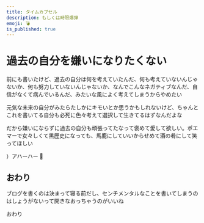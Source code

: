 ```yaml
---
title: タイムカプセル
description: もしくは時限爆弾
emoji: 💣
is_published: true
---
```


# 過去の自分を嫌いになりたくない

前にも書いたけど、過去の自分は何を考えていたんだ、何も考えていないんじゃないか、何も努力していないんじゃないか、なんでこんなネガティブなんだ、自信がなくて病んでいるんだ、みたいな風によく考えてしまうからやめたい

元気な未来の自分がみたらたしかにキモいとか思うかもしれないけど、ちゃんとこれを書いてる自分も必死に色々考えて選択して生きてるはずなんだよな

だから嫌いにならずに過去の自分も頑張ってたなって褒めて愛して欲しい。ポエマーで女々しくて黒歴史になっても、馬鹿にしていいからせめて酒の肴にして笑ってほしい

）アハーハー 🤡

## おわり

ブログを書くのは決まって寝る前だし、センチメンタルなことを書いてしまうのはしょうがないって開きなおっちゃうのがいいね

おわり
